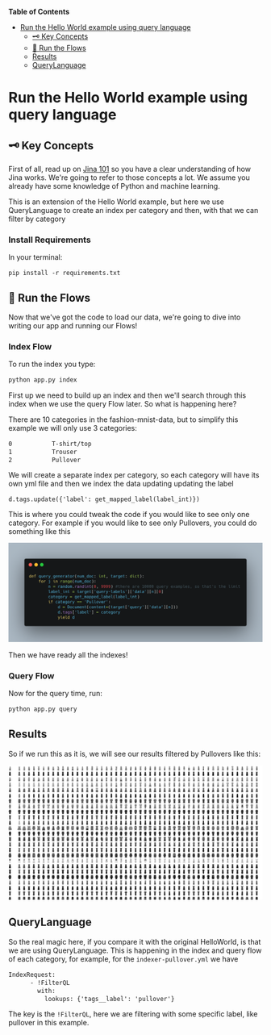 <!-- START doctoc generated TOC please keep comment here to allow auto update -->
<!-- DON'T EDIT THIS SECTION, INSTEAD RE-RUN doctoc TO UPDATE -->
**Table of Contents**

- [Run the Hello World example using query language](#run-the-hello-world-example-using-query-language)
  - [🗝️ Key Concepts](#-key-concepts)
  - [🏃 Run the Flows](#-run-the-flows)
  - [Results](#results)
  - [QueryLanguage](#querylanguage)

<!-- END doctoc generated TOC please keep comment here to allow auto update -->

# Run the Hello World example using query language

## 🗝️ Key Concepts

First of all, read up on [Jina 101](https://github.com/jina-ai/jina/tree/master/docs/chapters/101) so you have a clear understanding of how Jina works. We're going to refer to those concepts a lot. We assume you already have some knowledge of Python and machine learning.

This is an extension of the Hello World example, but here we use QueryLanguage to create an index per category and then, with that we can filter by category



### Install Requirements

In your terminal:

```
pip install -r requirements.txt
```


## 🏃 Run the Flows

Now that we've got the code to load our data, we're going to dive into writing our app and running our Flows!

### Index Flow

To run the index you type:

```bash
python app.py index
```
First up we need to build up an index and then we'll search through this index when we use the query Flow later.
So what is happening here?

There are 10 categories in the fashion-mnist-data, but to simplify this example we will only use 3 categories:

    0	        T-shirt/top
    1	        Trouser
    2	        Pullover
    
We will create a separate index per category, so each category will have its own yml file and then we index the data updating updating the label

```
d.tags.update({'label': get_mapped_label(label_int)})
```
This is where you could tweak the code if you would like to see only one category.
For example if you would like to see only Pullovers, you could do something like this

![alt text](.github/images/filter.png "Results")

Then we have ready all the indexes!


### Query Flow

Now for the query time, run:

```bash
python app.py query
```

## Results

So if we run this as it is, we will see our results filtered by Pullovers like this:

![alt text](.github/images/results.png "Results")


## QueryLanguage

So the real magic here, if you compare it with the original HelloWorld, is that we are using QueryLanguage.
This is happening in the index and query flow of each category, for example, for the ```indexer-pullover.yml``` we have

```
IndexRequest:
      - !FilterQL
        with:
          lookups: {'tags__label': 'pullover'}
```

The key is the ```!FilterQL```, here we are filtering with some specific label, like pullover in this example.

